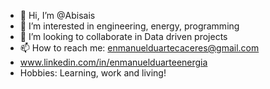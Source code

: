 - 👋 Hi, I’m @Abisais
- 👀 I’m interested in engineering, energy, programming
- 💞️ I’m looking to collaborate in Data driven projects
- 📫 How to reach me: enmanuelduartecaceres@gmail.com
- www.linkedin.com/in/enmanuelduarteenergia
- Hobbies: Learning, work and living!
<!---
Abisais/Abisais is a ✨ special ✨ repository because its `README.md` (this file) appears on your GitHub profile.
You can click the Preview link to take a look at your changes.
--->
